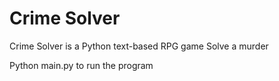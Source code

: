 # Crime Solver

Crime Solver is a Python text-based RPG game
Solve a murder

Python main.py to run the program
